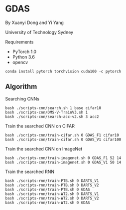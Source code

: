 # GDAS
By Xuanyi Dong and Yi Yang

University of Technology Sydney

Requirements
- PyTorch 1.0
- Python 3.6
- opencv
```
conda install pytorch torchvision cuda100 -c pytorch
```

## Algorithm

Searching CNNs
```
bash ./scripts-cnn/search.sh 1 base cifar10
bash ./scripts-cnn/DMS-V-TrainV3.sh 1
bash ./scripts-cnn/search-acc-v2.sh 3 acc2
```

Train the searched CNN on CIFAR
```
bash ./scripts-cnn/train-cifar.sh 0 GDAS_F1 cifar10
bash ./scripts-cnn/train-cifar.sh 0 GDAS_V1 cifar100
```

Train the searched CNN on ImageNet
```
bash ./scripts-cnn/train-imagenet.sh 0 GDAS_F1 52 14
bash ./scripts-cnn/train-imagenet.sh 0 GDAS_V1 50 14
```


Train the searched RNN
```
bash ./scripts-rnn/train-PTB.sh 0 DARTS_V1
bash ./scripts-rnn/train-PTB.sh 0 DARTS_V2
bash ./scripts-rnn/train-PTB.sh 0 GDAS
bash ./scripts-rnn/train-WT2.sh 0 DARTS_V1
bash ./scripts-rnn/train-WT2.sh 0 DARTS_V2
bash ./scripts-rnn/train-WT2.sh 0 GDAS
```
